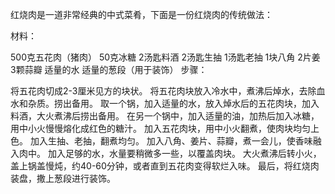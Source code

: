 红烧肉是一道非常经典的中式菜肴，下面是一份红烧肉的传统做法：

材料：

500克五花肉（猪肉）
50克冰糖
2汤匙料酒
2汤匙生抽
1汤匙老抽
1块八角
2片姜
3颗蒜瓣
适量的水
适量的葱段（用于装饰）
步骤：

将五花肉切成2-3厘米见方的块状。
将五花肉块放入冷水中，煮沸后焯水，去除血水和杂质。捞出备用。
取一个锅，加入适量的水，放入焯水后的五花肉块，加入料酒，大火煮沸后捞出备用。
在另一个锅中，加入适量的油，加热后加入冰糖，用中小火慢慢熔化成红色的糖汁。
加入五花肉块，用中小火翻煮，使肉块均匀上色。
加入生抽、老抽，翻煮均匀。
加入八角、姜片、蒜瓣，煮一会儿，使香味融入肉中。
加入足够的水，水量要稍微多一些，以覆盖肉块。
大火煮沸后转小火，盖上锅盖慢炖，约40-60分钟，或者直到五花肉变得软烂入味。
最后，将红烧肉装盘，撒上葱段进行装饰。
